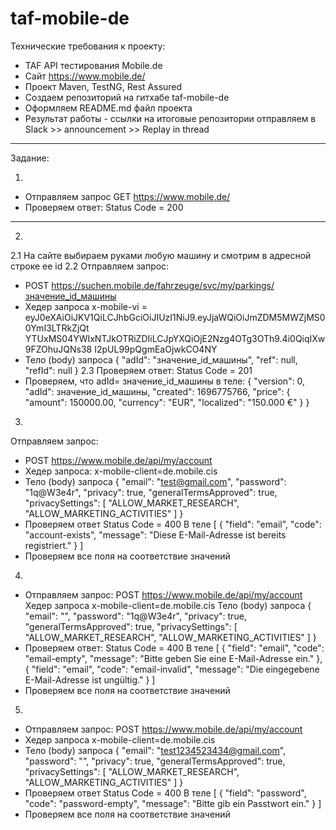 # taf-mobile-de

Технические требования к проекту:

- TAF API тестирования Mobile.de
- Сайт https://www.mobile.de/
- Проект Maven, TestNG, Rest Assured
- Создаем репозиторий на гитхабе taf-mobile-de
- Оформляем README.md файл проекта
- Результат работы - ссылки на итоговые репозитории отправляем в Slack >> announcement >> Replay in thread

------------------
Задание:

1.

- Отправляем запрос GET https://www.mobile.de/
- Проверяем ответ: Status Code = 200

------------------

2.

2.1 На сайте выбираем руками любую машину и смотрим в адресной строке ее id
2.2 Отправляем запрос:

- POST https://suchen.mobile.de/fahrzeuge/svc/my/parkings/значение_id_машины
- Хедер запроса
  x-mobile-vi =
  eyJ0eXAiOiJKV1QiLCJhbGciOiJIUzI1NiJ9.eyJjaWQiOiJmZDM5MWZjMS00YmI3LTRkZjQt
  YTUxMS04YWIxNTJkOTRiZDIiLCJpYXQiOjE2Nzg4OTg3OTh9.4i0QiqIXw9FZOhuJQNs38
  I2pUL99pQgmEaOjwkCO4NY
- Тело (body) запроса
  {
  "adId": "значение_id_машины",
  "ref": null,
  "refId": null
  }
  2.3 Проверяем ответ: Status Code = 201
- Проверяем, что adId= значение_id_машины в теле:
  {
  "version": 0,
  "adId": значение_id_машины,
  "created": 1696775766,
  "price": {
  "amount": 150000.00,
  "currency": "EUR",
  "localized": "150.000 €"
  }
  }

3.

Отправляем запрос:

- POST https://www.mobile.de/api/my/account
- Хедер запроса:
  x-mobile-client=de.mobile.cis
- Тело (body) запроса
  {
  "email": "test@gmail.com",
  "password": "1q@W3e4r",
  "privacy": true,
  "generalTermsApproved": true,
  "privacySettings": [
  "ALLOW_MARKET_RESEARCH",
  "ALLOW_MARKETING_ACTIVITIES"
  ]
  }
- Проверяем ответ
  Status Code = 400
  В теле
  [
  {
  "field": "email",
  "code": "account-exists",
  "message": "Diese E-Mail-Adresse ist bereits registriert."
  }
  ]
- Проверяем все поля на соответствие значений

4.

- Отправляем запрос: POST https://www.mobile.de/api/my/account
  Хедер запроса
  x-mobile-client=de.mobile.cis
  Тело (body) запроса
  {
  "email": "",
  "password": "1q@W3e4r",
  "privacy": true,
  "generalTermsApproved": true,
  "privacySettings": [
  "ALLOW_MARKET_RESEARCH",
  "ALLOW_MARKETING_ACTIVITIES"
  ]
  }
- Проверяем ответ: Status Code = 400
  В теле
  [
  {
  "field": "email",
  "code": "email-empty",
  "message": "Bitte geben Sie eine E-Mail-Adresse ein."
  },
  {
  "field": "email",
  "code": "email-invalid",
  "message": "Die eingegebene E-Mail-Adresse ist ungültig."
  }
  ]
- Проверяем все поля на соответствие значений

5.

- Отправляем запрос: POST https://www.mobile.de/api/my/account
- Хедер запроса
  x-mobile-client=de.mobile.cis
- Тело (body) запроса
  {
  "email": "test1234523434@gmail.com",
  "password": "",
  "privacy": true,
  "generalTermsApproved": true,
  "privacySettings": [
  "ALLOW_MARKET_RESEARCH",
  "ALLOW_MARKETING_ACTIVITIES"
  ]
  }
- Проверяем ответ
  Status Code = 400
  В теле
  [
  {
  "field": "password",
  "code": "password-empty",
  "message": "Bitte gib ein Passtwort ein."
  }
  ]
- Проверяем все поля на соответствие значений
